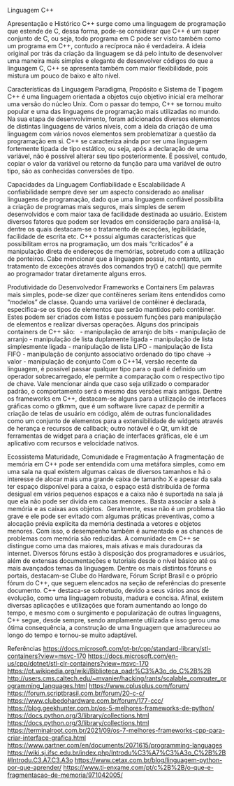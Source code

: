 Linguagem C++

Apresentação e Histórico
		C++ surge como uma linguagem de programação que estende de C, dessa forma, pode-se considerar que C++ é um super conjunto de C, ou seja, todo programa em C pode ser visto também como um programa em C++, contudo a recíproca não é verdadeira. A ideia original por trás da criação da linguagem se dá pelo intuito de desenvolver uma maneira mais simples e elegante de desenvolver códigos do que a linguagem C, C++ se apresenta também com maior flexibilidade, pois mistura um pouco de baixo e alto nível.

Características da Linguagem
	Paradigma, Propósito e Sistema de Tipagem
		C++ é uma linguagem orientada a objetos cujo objetivo inicial era melhorar uma versão do núcleo Unix. Com o passar do tempo, C++ se tornou muito popular e uma das linguagens de programação mais utilizadas no mundo.
		Na sua etapa de desenvolvimento, foram adicionados diversos elementos de distintas linguagens de vários níveis, com a ideia da criação de uma linguagem com vários novos elementos sem problematizar a questão da programação em si.
		C++ se caracteriza ainda por ser uma linguagem fortemente tipada de tipo estático, ou seja, após a declaração de uma variável, não é possível alterar seu tipo posteriormente. É possível, contudo, copiar o valor da variável ou retorno da função para uma variável de outro tipo, são as conhecidas conversões de tipo.

Capacidades da Linguagem
	Confiabilidade e Escalabilidade
		A confiabilidade sempre deve ser um aspecto considerado ao analisar linguagens de programação, dado que uma linguagem confiável possibilita a criação de programas mais seguros, mais simples de serem desenvolvidos e com maior taxa de facilidade destinada ao usuário. Existem diversos fatores que podem ser levados em consideração para analisá-la, dentre os quais destacam-se o tratamento de exceções, legibilidade, facilidade de escrita etc. C++ possui algumas características que possibilitam erros na programação, um dos mais “criticados” é a manipulação direta de endereços de memórias, sobretudo com a utilização de ponteiros. Cabe mencionar que a linguagem possui, no entanto, um tratamento de exceções através dos comandos try() e catch() que permite ao programador tratar diretamente alguns erros.

Produtividade do Desenvolvedor
	Frameworks e Containers
		Em palavras mais simples, pode-se dizer que contêineres seriam itens entendidos como “modelos” de classe. Quando uma variável de contêiner é declarada, especifica-se os tipos de elementos que serão mantidos pelo contêiner. Estes podem ser criados com listas e possuem funções para manipulação de elementos e realizar diversas operações. Alguns dos principais containers de C++ são:  
<bitset> - manipulação de arranjo de bits
<vector> - manipulação de arranjo
<deque> - manipulação de lista duplamente ligada
<list> - manipulação de lista simplesmente ligada
<stack> - manipulação de lista LIFO
<queue> - manipulação de lista FIFO
<map> - manipulação de conjunto associativo ordenado do tipo chave → valor
<set> - manipulação de conjunto
Com o C++14, versão recente da linguagem, é possível passar qualquer tipo para o qual é definido um operador sobrecarregado, ele permite a comparação com o respectivo tipo de chave. Vale mencionar ainda que caso seja utilizado o comparador padrão, o comportamento será o mesmo das versões mais antigas.
	Dentre os frameworks em C++, destacam-se alguns para a utilização de interfaces gráficas como o gtkmm, que é um software livre capaz de permitir a criação de telas de usuário em código, além de outras funcionalidades como um conjunto de elementos para a extensibilidade de widgets através de herança e recursos de callback; outro notável é o Qt, um kit de ferramentas de widget para a criação de interfaces gráficas, ele é um aplicativo com recursos e velocidade nativos.

Ecossistema
	Maturidade, Comunidade e Fragmentação
		A fragmentação de memória em C++ pode ser entendida com uma metáfora simples, como em uma sala na qual existem algumas caixas de diversos tamanhos e há o interesse de alocar mais uma grande caixa de tamanho X e apesar da sala ter espaço disponível para a caixa, o espaço está distribuída de forma desigual em vários pequenos espaços e a caixa não é suportada na sala já que ela não pode ser divida em caixas menores.. Basta associar a sala à memória e as caixas aos objetos. 
		Geralmente, esse não é um problema tão grave e ele pode ser evitado com algumas práticas preventivas, como a alocação prévia explícita da memória destinada a vetores e objetos menores. Com isso, o desempenho também é aumentado e as chances de problemas com memória são reduzidas.
		A comunidade em C++ se distingue como uma das maiores, mais ativas e mais duradouras da internet. Diversos fóruns estão à disposição dos programadores e usuários, além de extensas documentações e tutoriais desde o nível básico até os mais avançados temas da linguagem. Dentre os mais distintos fóruns e portais, destacam-se Clube do Hardware, Fórum Script Brasil e o próprio fórum do C++, que seguem elencados na seção de referências do presente documento.
		C++ destaca-se sobretudo, devido a seus vários anos de evolução, como uma linguagem robusta, madura e concisa. Afinal, existem diversas aplicações e utilizações que foram aumentando ao longo do tempo, e mesmo com o surgimento e popularização de outras linguagens, C++ segue, desde sempre, sendo amplamente utilizada e isso gerou uma ótima consequência, a construção de uma linguagem que amadureceu ao longo do tempo e tornou-se muito adaptável.


Referências
https://docs.microsoft.com/pt-br/cpp/standard-library/stl-containers?view=msvc-170
https://docs.microsoft.com/en-us/cpp/dotnet/stl-clr-containers?view=msvc-170
https://pt.wikipedia.org/wiki/Biblioteca_padr%C3%A3o_do_C%2B%2B
http://users.cms.caltech.edu/~mvanier/hacking/rants/scalable_computer_programming_languages.html
https://www.cplusplus.com/forum/
https://forum.scriptbrasil.com.br/forum/20-c-c/
https://www.clubedohardware.com.br/forum/177-ccc/
https://blog.geekhunter.com.br/os-5-melhores-frameworks-de-python/
https://docs.python.org/3/library/collections.html
https://docs.python.org/3/library/collections.html
https://terminalroot.com.br/2021/09/os-7-melhores-frameworks-cpp-para-criar-interface-grafica.html
https://www.gartner.com/en/documents/2071615/programming-languages
https://wiki.sj.ifsc.edu.br/index.php/Introdu%C3%A7%C3%A3o_C%2B%2B#Introdu.C3.A7.C3.A3o
https://www.cetax.com.br/blog/linguagem-python-por-que-aprender/
https://www.ti-enxame.com/pt/c%2B%2B/o-que-e-fragmentacao-de-memoria/971042005/